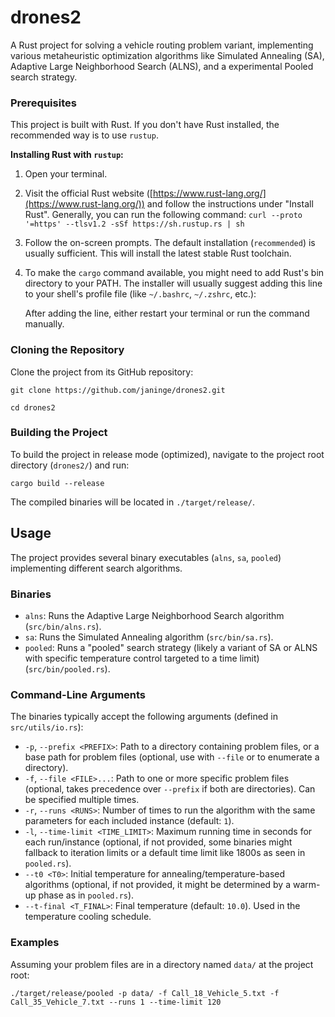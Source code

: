 # drones2

A Rust project for solving a vehicle routing problem variant, implementing various metaheuristic optimization algorithms like Simulated Annealing (SA), Adaptive Large Neighborhood Search (ALNS), and a experimental Pooled search strategy.

### Prerequisites

This project is built with Rust. If you don't have Rust installed, the recommended way is to use `rustup`.

**Installing Rust with `rustup`:**

1. Open your terminal.
2. Visit the official Rust website ([https://www.rust-lang.org/](https://www.rust-lang.org/)) and follow the instructions under "Install Rust". Generally, you can run the following command:
   `curl --proto '=https' --tlsv1.2 -sSf https://sh.rustup.rs | sh`

3.  Follow the on-screen prompts. The default installation (`recommended`) is usually sufficient. This will install the latest stable Rust toolchain.
4.  To make the `cargo` command available, you might need to add Rust's bin directory to your PATH. The installer will usually suggest adding this line to your shell's profile file (like `~/.bashrc`, `~/.zshrc`, etc.):

    After adding the line, either restart your terminal or run the command manually.

### Cloning the Repository

Clone the project from its GitHub repository:

`git clone https://github.com/janinge/drones2.git`

`cd drones2`

### Building the Project

To build the project in release mode (optimized), navigate to the project root directory (`drones2/`) and run:

`cargo build --release`

The compiled binaries will be located in `./target/release/`.

## Usage

The project provides several binary executables (`alns`, `sa`, `pooled`) implementing different search algorithms.

### Binaries

*   `alns`: Runs the Adaptive Large Neighborhood Search algorithm (`src/bin/alns.rs`).
*   `sa`: Runs the Simulated Annealing algorithm (`src/bin/sa.rs`).
*   `pooled`: Runs a "pooled" search strategy (likely a variant of SA or ALNS with specific temperature control targeted to a time limit) (`src/bin/pooled.rs`).

### Command-Line Arguments

The binaries typically accept the following arguments (defined in `src/utils/io.rs`):

*   `-p`, `--prefix <PREFIX>`: Path to a directory containing problem files, or a base path for problem files (optional, use with `--file` or to enumerate a directory).
*   `-f`, `--file <FILE>...`: Path to one or more specific problem files (optional, takes precedence over `--prefix` if both are directories). Can be specified multiple times.
*   `-r`, `--runs <RUNS>`: Number of times to run the algorithm with the same parameters for each included instance (default: `1`).
*   `-l`, `--time-limit <TIME_LIMIT>`: Maximum running time in seconds for each run/instance (optional, if not provided, some binaries might fallback to iteration limits or a default time limit like 1800s as seen in `pooled.rs`).
*   `--t0 <T0>`: Initial temperature for annealing/temperature-based algorithms (optional, if not provided, it might be determined by a warm-up phase as in `pooled.rs`).
*   `--t-final <T_FINAL>`: Final temperature (default: `10.0`). Used in the temperature cooling schedule.

### Examples

Assuming your problem files are in a directory named `data/` at the project root:

`./target/release/pooled -p data/ -f Call_18_Vehicle_5.txt -f Call_35_Vehicle_7.txt --runs 1 --time-limit 120`

